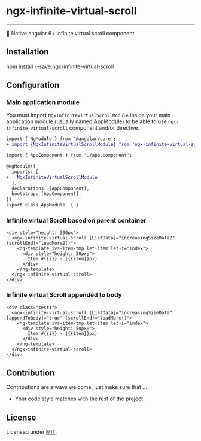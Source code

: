 # ngx-infinite-virtual-scroll

---

:rocket: Native angular 6+ infinite virtual scroll component

## Installation
npm install --save ngx-infinite-virtual-scroll


## Configuration

### Main application module

You must import `NgxInfiniteVirtualScrollModule` inside your main application module (usually named AppModule) to be able to use `ngx-infinite-virtual-scroll` component and/or directive.

```diff
import { NgModule } from '@angular/core';
+ import {NgxInfiniteVirtualScrollModule} from 'ngx-infinite-virtual-scroll';

import { AppComponent } from './app.component';

@NgModule({
  imports: [
+   NgxInfiniteVirtualScrollModule
  ],
  declarations: [AppComponent],
  bootstrap: [AppComponent],
})
export class AppModule. { }

```


### Infinite virtual Scroll based on parent container
```
<div style="height: 500px">
  <ngx-infinite-virtual-scroll [ListData]="increasingSizeData2" (scrollEnd)="loadMore2()">
    <ng-template ivs-item-tmp let-item let-i="index">
      <div style="height: 50px;">
        Item #{{i}} - ({{item}}px)
      </div>
    </ng-template>
  </ngx-infinite-virtual-scroll>
</div>

```

### Infinite virtual Scroll appended to body
```
<div class="test1">
  <ngx-infinite-virtual-scroll [ListData]="increasingSizeData" [appendToBody]="true" (scrollEnd)="loadMore()">
    <ng-template ivs-item-tmp let-item let-i="index">
      <div style="height: 50px;">
        Item #{{i}} - ({{item}}px)
      </div>
    </ng-template>
  </ngx-infinite-virtual-scroll>
</div>
```


## Contribution

Contributions are always welcome, just make sure that ...

- Your code style matches with the rest of the project

## License

Licensed under [MIT](https://opensource.org/licenses/MIT).
